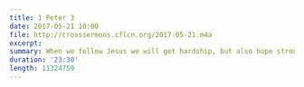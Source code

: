 ```yaml
---
title: 1 Peter 3
date: 2017-05-21 10:00
file: http://crosssermons.cflcn.org/2017-05-21.m4a
excerpt:
summary: When we follow Jesus we will get hardship, but also hope strong enough to endure.
duration: '23:30'
length: 11324759
---
```

